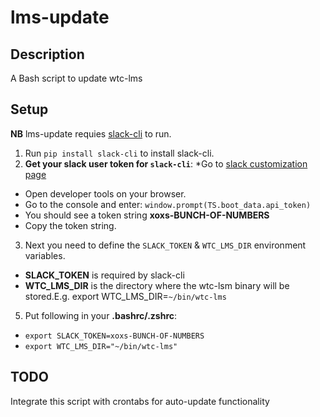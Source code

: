 # lms-update

## Description
A Bash script to update wtc-lms

## Setup
**NB** lms-update requies [slack-cli](https://github.com/regisb/slack-cli) to run.

1. Run `pip install slack-cli` to install slack-cli.
2. **Get your slack user token for `slack-cli`**:
  *Go to [slack customization page](https://my.slack.com/customize)
  * Open developer tools on your browser.
  * Go to the console and enter: `window.prompt(TS.boot_data.api_token)`
  * You should see a token string **xoxs-BUNCH-OF-NUMBERS**
  * Copy the token string.
3. Next you need to define the `SLACK_TOKEN` & `WTC_LMS_DIR` environment variables.
  * **SLACK_TOKEN** is required by slack-cli
  * **WTC_LMS_DIR** is the directory where the wtc-lsm binary will be stored.E.g. export WTC_LMS_DIR=`~/bin/wtc-lms`
5. Put following in your **.bashrc/.zshrc**:
* `export SLACK_TOKEN=xoxs-BUNCH-OF-NUMBERS`
* `export WTC_LMS_DIR="~/bin/wtc-lms"`

## TODO
Integrate this script with crontabs for auto-update functionality

